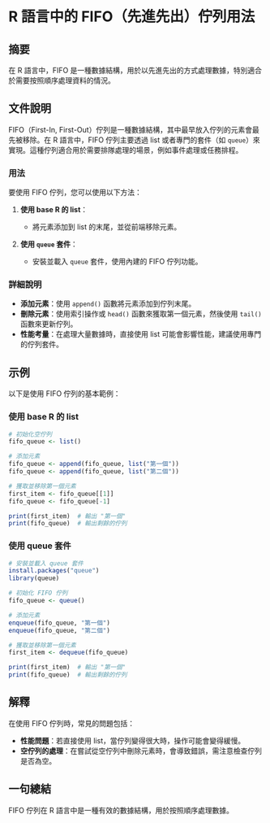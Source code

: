 <!--
Meta Description: # R 語言中的 FIFO（先進先出）佇列用法 ## 摘要 在 R 語言中，FIFO 是一種數據結構，用於以先進先出的方式處理數據，特別適合於需要按照順序處理資料的情況。 ## 文件說明 FIFO（First-In, First-Out）佇列是一種數據結構，其中最早放入佇列的元素會最先被移除。在 R...
Meta Keywords: fifo_queue, fifo, list, queue, 第一個
-->

# R 語言中的 FIFO（先進先出）佇列用法

## 摘要
在 R 語言中，FIFO 是一種數據結構，用於以先進先出的方式處理數據，特別適合於需要按照順序處理資料的情況。

## 文件說明
FIFO（First-In, First-Out）佇列是一種數據結構，其中最早放入佇列的元素會最先被移除。在 R 語言中，FIFO 佇列主要透過 list 或者專門的套件（如 `queue`）來實現。這種佇列適合用於需要排隊處理的場景，例如事件處理或任務排程。

### 用法
要使用 FIFO 佇列，您可以使用以下方法：

1. **使用 base R 的 list**：
   - 將元素添加到 list 的末尾，並從前端移除元素。

2. **使用 `queue` 套件**：
   - 安裝並載入 `queue` 套件，使用內建的 FIFO 佇列功能。

### 詳細說明
- **添加元素**：使用 `append()` 函數將元素添加到佇列末尾。
- **刪除元素**：使用索引操作或 `head()` 函數來獲取第一個元素，然後使用 `tail()` 函數來更新佇列。
- **性能考量**：在處理大量數據時，直接使用 list 可能會影響性能，建議使用專門的佇列套件。

## 示例
以下是使用 FIFO 佇列的基本範例：

### 使用 base R 的 list
```R
# 初始化空佇列
fifo_queue <- list()

# 添加元素
fifo_queue <- append(fifo_queue, list("第一個"))
fifo_queue <- append(fifo_queue, list("第二個"))

# 獲取並移除第一個元素
first_item <- fifo_queue[[1]]
fifo_queue <- fifo_queue[-1]

print(first_item)  # 輸出 "第一個"
print(fifo_queue)  # 輸出剩餘的佇列
```

### 使用 queue 套件
```R
# 安裝並載入 queue 套件
install.packages("queue")
library(queue)

# 初始化 FIFO 佇列
fifo_queue <- queue()

# 添加元素
enqueue(fifo_queue, "第一個")
enqueue(fifo_queue, "第二個")

# 獲取並移除第一個元素
first_item <- dequeue(fifo_queue)

print(first_item)  # 輸出 "第一個"
print(fifo_queue)  # 輸出剩餘的佇列
```

## 解釋
在使用 FIFO 佇列時，常見的問題包括：
- **性能問題**：若直接使用 list，當佇列變得很大時，操作可能會變得緩慢。
- **空佇列的處理**：在嘗試從空佇列中刪除元素時，會導致錯誤，需注意檢查佇列是否為空。

## 一句總結
FIFO 佇列在 R 語言中是一種有效的數據結構，用於按照順序處理數據。